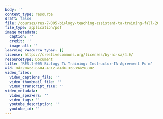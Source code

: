 ```yaml
---
body: ''
content_type: resource
draft: false
file: /courses/res-7-005-biology-teaching-assistant-ta-training-fall-2021/instructor-ta-agreement-form2.pdf
file_type: application/pdf
image_metadata:
  caption: ''
  credit: ''
  image-alt: ''
learning_resource_types: []
license: https://creativecommons.org/licenses/by-nc-sa/4.0/
resourcetype: Document
title: 'RES.7-005 Biology TA Training: Instructor-TA Agreement Form'
uid: 0d320a2a-6604-4012-a4d8-32689a298802
video_files:
  video_captions_file: ''
  video_thumbnail_file: ''
  video_transcript_file: ''
video_metadata:
  video_speakers: ''
  video_tags: ''
  youtube_description: ''
  youtube_id: ''
---
```

